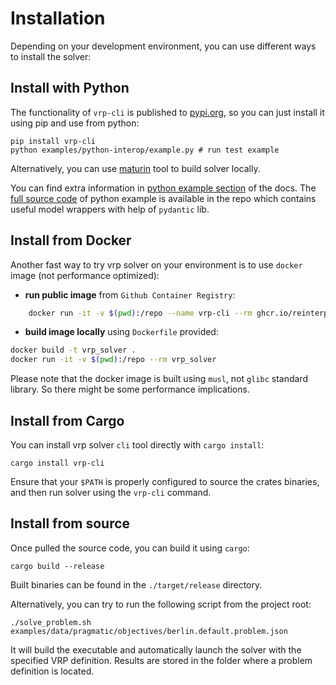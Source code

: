# Installation

Depending on your development environment, you can use different ways to install the solver:

## Install with Python

The functionality of `vrp-cli` is published to [pypi.org](https://pypi.org/project/vrp-cli/), so you can just install it
using pip and use from python:

```shell
pip install vrp-cli
python examples/python-interop/example.py # run test example
```

Alternatively, you can use [maturin](https://github.com/PyO3/maturin) tool to build solver locally.

You can find extra information in [python example section](https://reinterpretcat.github.io/vrp/examples/interop/python.html)
of the docs. The [full source code](./examples/python-interop/example.py) of python example is available in the repo which
contains useful model wrappers with help of `pydantic` lib.


## Install from Docker

Another fast way to try vrp solver on your environment is to use `docker` image (not performance optimized):

* **run public image** from `Github Container Registry`:

```bash
    docker run -it -v $(pwd):/repo --name vrp-cli --rm ghcr.io/reinterpretcat/vrp/vrp-cli:1.21.0
```

* **build image locally** using `Dockerfile` provided:

```bash
docker build -t vrp_solver .
docker run -it -v $(pwd):/repo --rm vrp_solver
```

Please note that the docker image is built using `musl`, not `glibc` standard library. So there might be some performance
implications.


## Install from Cargo

You can install vrp solver `cli` tool directly with `cargo install`:

    cargo install vrp-cli

Ensure that your `$PATH` is properly configured to source the crates binaries, and then run solver using the `vrp-cli` command.


## Install from source

Once pulled the source code, you can build it using `cargo`:

    cargo build --release

Built binaries can be found in the `./target/release` directory.

Alternatively, you can try to run the following script from the project root:

    ./solve_problem.sh examples/data/pragmatic/objectives/berlin.default.problem.json

It will build the executable and automatically launch the solver with the specified VRP definition. Results are
stored in the folder where a problem definition is located.